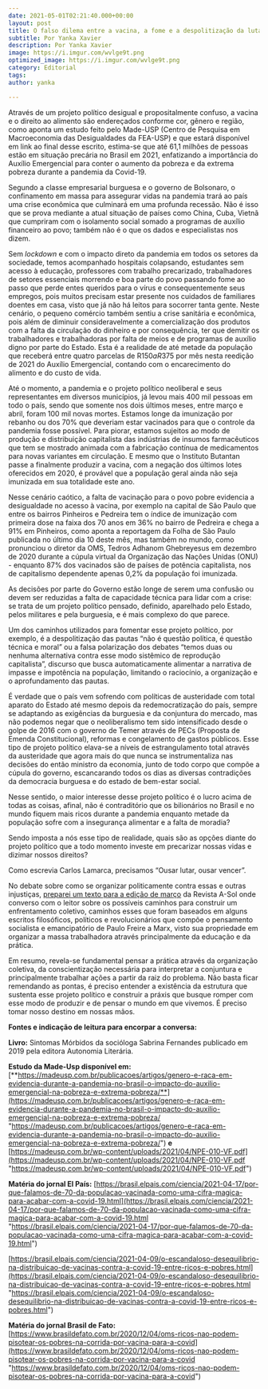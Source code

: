 ```yaml
---
date: 2021-05-01T02:21:40.000+00:00
layout: post
title: O falso dilema entre a vacina, a fome e a despolitização da luta
subtitle: Por Yanka Xavier
description: Por Yanka Xavier
image: https://i.imgur.com/wvlge9t.png
optimized_image: https://i.imgur.com/wvlge9t.png
category: Editorial
tags: 
author: yanka

---
```

Através de um projeto político desigual e propositalmente confuso, a vacina e o direito ao alimento são endereçados conforme cor, gênero e região, como aponta um estudo feito pelo Made-USP (Centro de Pesquisa em Macroeconomia das Desigualdades da FEA-USP) e que estará disponível em link ao final desse escrito, estima-se que até 61,1 milhões de pessoas estão em situação precária no Brasil em 2021, enfatizando a importância do Auxílio Emergencial para conter o aumento da pobreza e da extrema pobreza durante a pandemia da Covid-19.

Segundo a classe empresarial burguesa e o governo de Bolsonaro, o confinamento em massa para assegurar vidas na pandemia trará ao país uma crise econômica que culminará em uma profunda recessão. Não é isso que se prova mediante a atual situação de países como China, Cuba, Vietnã que cumpriram com o isolamento social somado a programas de auxílio financeiro ao povo; também não é o que os dados e especialistas nos dizem.

Sem _lockdown_ e com o impacto direto da pandemia em todos os setores da sociedade, temos acompanhado hospitais colapsando, estudantes sem acesso à educação, professores com trabalho precarizado, trabalhadores de setores essenciais morrendo e boa parte do povo passando fome ao passo que perde entes queridos para o vírus e consequentemente seus empregos, pois muitos precisam estar presente nos cuidados de familiares doentes em casa, visto que já não há leitos para socorrer tanta gente. Neste cenário, o pequeno comércio também sentiu a crise sanitária e econômica, pois além de diminuir consideravelmente a comercialização dos produtos com a falta da circulação do dinheiro e por consequência, ter que demitir os trabalhadores e trabalhadoras por falta de meios e de programas de auxílio digno por parte do Estado. Esta é a realidade de até metade da população que receberá entre quatro parcelas de R$150 a R$375 por mês nesta reedição de 2021 do Auxílio Emergencial, contando com o encarecimento do alimento e do custo de vida.

Até o momento, a pandemia e o projeto político neoliberal e seus representantes em diversos municípios, já levou mais 400 mil pessoas em todo o país, sendo que somente nos dois últimos meses, entre março e abril, foram 100 mil novas mortes. Estamos longe da imunização por rebanho ou dos 70% que deveriam estar vacinados para que o controle da pandemia fosse possível. Para piorar, estamos sujeitos ao modo de produção e distribuição capitalista das indústrias de insumos farmacêuticos que tem se mostrado animada com a fabricação contínua de medicamentos para novas variantes em circulação. E mesmo que o Instituto Butantan passe a finalmente produzir a vacina, com a negação dos últimos lotes oferecidos em 2020, é provável que a população geral ainda não seja imunizada em sua totalidade este ano.

Nesse cenário caótico, a falta de vacinação para o povo pobre evidencia a desigualdade no acesso à vacina, por exemplo na capital de São Paulo que entre os bairros Pinheiros e Pedreira tem o índice de imunização com primeira dose na faixa dos 70 anos em 36% no bairro de Pedreira e chega a 91% em Pinheiros, como aponta a reportagem da Folha de São Paulo publicada no último dia 10 deste mês, mas também no mundo, como pronunciou o diretor da OMS, Tedros Adhanom Ghebreyesus em dezembro de 2020 durante a cúpula virtual da Organização das Nações Unidas (ONU) - enquanto 87% dos vacinados são de países de potência capitalista, nos de capitalismo dependente apenas 0,2% da população foi imunizada.

As decisões por parte do Governo estão longe de serem uma confusão ou devem ser reduzidas a falta de capacidade técnica para lidar com a crise: se trata de um projeto político pensado, definido, aparelhado pelo Estado, pelos militares e pela burguesia, e é mais complexo do que parece.

Um dos caminhos utilizados para fomentar esse projeto político, por exemplo, é a despolitização das pautas “não é questão política, é questão técnica e moral” ou a falsa polarização dos debates “temos duas ou nenhuma alternativa contra esse modo sistêmico de reprodução capitalista”, discurso que busca automaticamente alimentar a narrativa de impasse e impotência na população, limitando o raciocínio, a organização e o aprofundamento das pautas.

É verdade que o país vem sofrendo com políticas de austeridade com total aparato do Estado até mesmo depois da redemocratização do país, sempre se adaptando as exigências da burguesia e da conjuntura do mercado, mas não podemos negar que o neoliberalismo tem sido intensificado desde o golpe de 2016 com o governo de Temer através de PECs (Proposta de Emenda Constitucional), reformas e congelamento de gastos públicos. Esse tipo de projeto político elava-se a níveis de estrangulamento total através da austeridade que agora mais do que nunca se instrumentaliza nas decisões do então ministro da economia, junto de todo corpo que compõe a cúpula do governo, escancarando todos os dias as diversas contradições da democracia burguesa e do estado de bem-estar social.

Nesse sentido, o maior interesse desse projeto político é o lucro acima de todas as coisas, afinal, não é contraditório que os bilionários no Brasil e no mundo fiquem mais ricos durante a pandemia enquanto metade da população sofre com a insegurança alimentar e a falta de moradia?

Sendo imposta a nós esse tipo de realidade, quais são as opções diante do projeto político que a todo momento investe em precarizar nossas vidas e dizimar nossos direitos?

Como escrevia Carlos Lamarca, precisamos “Ousar lutar, ousar vencer”.

No debate sobre como se organizar politicamente contra essas e outras injustiças, [preparei um texto para a edição de março](http://cursinhoasol.com.br/revista/como-e-por-que-nao-ser-maleavel-na-luta-contra-as-injusticas/) da Revista A-Sol onde converso com o leitor sobre os possíveis caminhos para construir um enfrentamento coletivo, caminhos esses que foram baseados em alguns escritos filosóficos, políticos e revolucionários que compõe o pensamento socialista e emancipatório de Paulo Freire a Marx, visto sua propriedade em organizar a massa trabalhadora através principalmente da educação e da prática.

Em resumo, revela-se fundamental pensar a prática através da organização coletiva, da conscientização necessária para interpretar a conjuntura e principalmente trabalhar ações a partir da raiz do problema. Não basta ficar remendando as pontas, é preciso entender a existência da estrutura que sustenta esse projeto político e construir a práxis que busque romper com esse modo de produzir e de pensar o mundo em que vivemos. É preciso tomar nosso destino em nossas mãos.

**Fontes e indicação de leitura para encorpar a conversa:**

**Livro:** Sintomas Mórbidos da socióloga Sabrina Fernandes publicado em 2019 pela editora Autonomia Literária.

**Estudo da Made-Usp disponível em:** [**https://madeusp.com.br/publicacoes/artigos/genero-e-raca-em-evidencia-durante-a-pandemia-no-brasil-o-impacto-do-auxilio-emergencial-na-pobreza-e-extrema-pobreza/**](https://madeusp.com.br/publicacoes/artigos/genero-e-raca-em-evidencia-durante-a-pandemia-no-brasil-o-impacto-do-auxilio-emergencial-na-pobreza-e-extrema-pobreza/ "https://madeusp.com.br/publicacoes/artigos/genero-e-raca-em-evidencia-durante-a-pandemia-no-brasil-o-impacto-do-auxilio-emergencial-na-pobreza-e-extrema-pobreza/") **e** [https://madeusp.com.br/wp-content/uploads/2021/04/NPE-010-VF.pdf](https://madeusp.com.br/wp-content/uploads/2021/04/NPE-010-VF.pdf "https://madeusp.com.br/wp-content/uploads/2021/04/NPE-010-VF.pdf")

**Matéria do jornal El País:** [https://brasil.elpais.com/ciencia/2021-04-17/por-que-falamos-de-70-da-populacao-vacinada-como-uma-cifra-magica-para-acabar-com-a-covid-19.html](https://brasil.elpais.com/ciencia/2021-04-17/por-que-falamos-de-70-da-populacao-vacinada-como-uma-cifra-magica-para-acabar-com-a-covid-19.html "https://brasil.elpais.com/ciencia/2021-04-17/por-que-falamos-de-70-da-populacao-vacinada-como-uma-cifra-magica-para-acabar-com-a-covid-19.html")

[https://brasil.elpais.com/ciencia/2021-04-09/o-escandaloso-desequilibrio-na-distribuicao-de-vacinas-contra-a-covid-19-entre-ricos-e-pobres.html](https://brasil.elpais.com/ciencia/2021-04-09/o-escandaloso-desequilibrio-na-distribuicao-de-vacinas-contra-a-covid-19-entre-ricos-e-pobres.html "https://brasil.elpais.com/ciencia/2021-04-09/o-escandaloso-desequilibrio-na-distribuicao-de-vacinas-contra-a-covid-19-entre-ricos-e-pobres.html")

**Matéria do jornal Brasil de Fato:** [https://www.brasildefato.com.br/2020/12/04/oms-ricos-nao-podem-pisotear-os-pobres-na-corrida-por-vacina-para-a-covid](https://www.brasildefato.com.br/2020/12/04/oms-ricos-nao-podem-pisotear-os-pobres-na-corrida-por-vacina-para-a-covid "https://www.brasildefato.com.br/2020/12/04/oms-ricos-nao-podem-pisotear-os-pobres-na-corrida-por-vacina-para-a-covid")